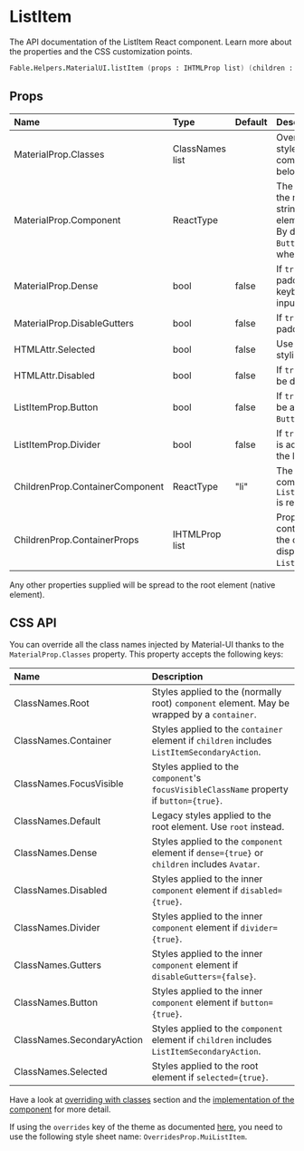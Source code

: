 # ListItem

<p class="description">The API documentation of the ListItem React component. Learn more about the properties and the CSS customization points.</p>

```fsharp
Fable.Helpers.MaterialUI.listItem (props : IHTMLProp list) (children : ReactElement list) : ReactElement
```



## Props

| Name | Type | Default | Description |
|:-----|:-----|:--------|:------------|
| <span class="prop-name">MaterialProp.Classes</span> | <span class="prop-type">ClassNames list</span> |   | Override or extend the styles applied to the component.  See CSS API below for more details.  |
| <span class="prop-name">MaterialProp.Component</span> | <span class="prop-type">ReactType</span> |   | The component used for the root node. Either a string to use a DOM element or a component. By default, it's a `li` when `Button` is `false` and a `div` when `Button` is `true`. |
| <span class="prop-name">MaterialProp.Dense</span> | <span class="prop-type">bool</span> | <span class="prop-default">false</span> | If `true`, compact vertical padding designed for keyboard and mouse input will be used. |
| <span class="prop-name">MaterialProp.DisableGutters</span> | <span class="prop-type">bool</span> | <span class="prop-default">false</span> | If `true`, the left and right padding is removed. |
| <span class="prop-name">HTMLAttr.Selected</span> | <span class="prop-type">bool</span> | <span class="prop-default">false</span> | Use to apply selected styling. |
| <span class="prop-name">HTMLAttr.Disabled</span> | <span class="prop-type">bool</span> | <span class="prop-default">false</span> | If `true`, the list item will be disabled. |
| <span class="prop-name">ListItemProp.Button</span> | <span class="prop-type">bool</span> | <span class="prop-default">false</span> | If `true`, the list item will be a button (using `ButtonBase`). |
| <span class="prop-name">ListItemProp.Divider</span> | <span class="prop-type">bool</span> | <span class="prop-default">false</span> | If `true`, a 1px light border is added to the bottom of the list item. |
| <span class="prop-name">ChildrenProp.ContainerComponent</span> | <span class="prop-type">ReactType</span> | <span class="prop-default">"li"</span> | The container component used when a `ListItemSecondaryAction` is rendered. |
| <span class="prop-name">ChildrenProp.ContainerProps</span> | <span class="prop-type">IHTMLProp list</span> |   | Properties applied to the container element when the component is used to display a `ListItemSecondaryAction`. |

Any other properties supplied will be spread to the root element (native element).

## CSS API

You can override all the class names injected by Material-UI thanks to the `MaterialProp.Classes` property.
This property accepts the following keys:


| Name | Description |
|:-----|:------------|
| <span class="prop-name">ClassNames.Root</span> | Styles applied to the (normally root) `component` element. May be wrapped by a `container`.
| <span class="prop-name">ClassNames.Container</span> | Styles applied to the `container` element if `children` includes `ListItemSecondaryAction`.
| <span class="prop-name">ClassNames.FocusVisible</span> | Styles applied to the `component`'s `focusVisibleClassName` property if `button={true}`.
| <span class="prop-name">ClassNames.Default</span> | Legacy styles applied to the root element. Use `root` instead.
| <span class="prop-name">ClassNames.Dense</span> | Styles applied to the `component` element if `dense={true}` or `children` includes `Avatar`.
| <span class="prop-name">ClassNames.Disabled</span> | Styles applied to the inner `component` element if `disabled={true}`.
| <span class="prop-name">ClassNames.Divider</span> | Styles applied to the inner `component` element if `divider={true}`.
| <span class="prop-name">ClassNames.Gutters</span> | Styles applied to the inner `component` element if `disableGutters={false}`.
| <span class="prop-name">ClassNames.Button</span> | Styles applied to the inner `component` element if `button={true}`.
| <span class="prop-name">ClassNames.SecondaryAction</span> | Styles applied to the `component` element if `children` includes `ListItemSecondaryAction`.
| <span class="prop-name">ClassNames.Selected</span> | Styles applied to the root element if `selected={true}`.

Have a look at [overriding with classes](#/customization/overrides) section
and the [implementation of the component](https://github.com/mui-org/material-ui/tree/master/packages/material-ui/src/ListItem/ListItem.js)
for more detail.

If using the `overrides` key of the theme as documented
[here](#/customization/themes),
you need to use the following style sheet name: `OverridesProp.MuiListItem`.

<!--## Demos-->

<!--- [Lists](/demos/lists/)-->

